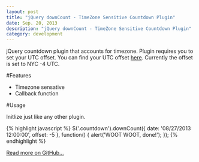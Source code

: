 ```yaml
---
layout: post
title: "jQuery downCount - TimeZone Sensitive Countdown Plugin"
date: Sep. 20, 2013
description: "jQuery downCount - TimeZone Sensitive Countdown Plugin"
category: development
---
```


jQuery countdown plugin that accounts for timezone. Plugin requires you to set your UTC offset. You can find your UTC offset [here](http://www.timeanddate.com/library/abbreviations/timezones/). Currently the offset is set to NYC -4 UTC.

#Features

- Timezone sensative
- Callback function

#Usage

Initlize just like any other plugin.

{% highlight javascript %}
$('.countdown').downCount({
    date: '08/27/2013 12:00:00',
    offset: -5
}, function() {
    alert('WOOT WOOT, done!');
});
{% endhighlight %}

[Read more on GitHub...](https://github.com/sonnyt/downCount)
